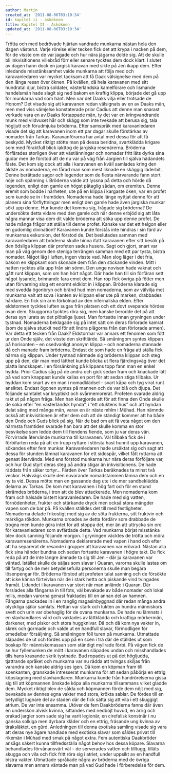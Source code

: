 ```yaml
---
author: Martin
created_at: '2011-08-06T03:10:34'
id: kapitel ii - asköknen
title: Kapitel II - Asköknen
updated_at: '2011-08-06T03:10:34'
---
```

Trötta och med bedrövade hjärtan vandrade munkarna nästan hela den dagen västerut. Varje rörelse eller tecken fick det att krypa i nacken på dem, för de visste om de var jagade och hur nära jägarna dolde sig. Att de skulle bli inkvisitionens villebråd förr eller senare tycktes dem dock klart. I slutet av dagen hann dock en jargisk karavan med sikte på Jen ikapp dem. Efter inledande misstänksamhet valde munkarna att följa med och karavanledaren var mycket tacksam att få Daak välsignelse med dem på den långa resan över öknen. På kvällen, då hela karavanen med sitt hundratal djur, bistra soldater, västerländska kamelförare och lismande handelsmän hade slagit sig ned bakom en kraftig klippa, började det gå upp för munkarna vad som hänt. Men var det Daaks vilja eller trotsade de Honom? Det visade sig att karavanen redan välsignats av en av Daaks män, men med viss vämjelse konstaterade prior Cadius att denne man snarast verkade vara en av Daaks förtappade män, ty det var en kringvandrande munk med vildvuxet hår och skägg som inte tvekade att berusa sig, tala högljutt och förudmjuka bröderna. Efter samspråk med karavanledaren visade det sig att karavanen inom ett par dagar skulle förstärkas av nomader från Tarkas. Karavanförarna har avtal med dessa för att få beskydd. Mycket riktigt stötte man på dessa beridna, svartklädda krigare som med föraktfull blick iakttog de jargiska resenärerna. Bröderna förfärades storligen över att västlänningar och nomader fritt läts dyrka sina gudar men de förstod att de nu var på väg från Jargien till själva hädandets fäste. Det kom sig dock att alla i karavanen en kväll samlades kring den äldste av nomaderna, en fårad man som mest liknade en skäggig läderbit. Denne berättade sagor och legender som de flesta närvarande fann stort nöje och spänning i. Bröderna valde att lyssna på detta och hörde då legenden, enligt den gamle en högst påtaglig sådan, om eremiten. Denne eremit som bodde i närheten, ute på en klippa i kargaste öken, var en profet som kunde se in i framtiden. Nomaderna hade länge nyttjat denne för att planera sina förflyttningar men enligt den gamle hade även jargiska munkar sökt upp denne. Hur kunde det komma sig, frågade sig bröderna? De undersökte detta vidare med den gamle och när denne erbjöd sig att låta några mannar visa dem dit valde bröderna att söka upp denne profet. De hade många frågor att ställa till denne profet. Kanske var det ett helgon eller en gudomlig divination? Karavanen kunde förstås inte hindras i sin färd av munkarnas exkursion, det förstod de. Det beslutades samman med karavanledaren att bröderna skulle hinna ifatt karavanen efter sitt besök på den ödsliga klippan där profeten sades husera. Sagt och gjort, snart var man på väg genom den steniga terrängen samman med ett par tysta, bistra nomader. Något låg i luften, ingen visste vad. Man slog läger i det fria, bakom en klippkant som skonade dem från den stickande vinden. Mitt i natten rycktes alla upp från sin sömn. Den unge novisen hade vaknat och gått runt klippan, som om han hört något. Där hade han till sin förfäran sett något lysande, brinnande fara emot dem. Han rop fick övriga på fötter men utan förvarning slog ett enormt eldklot in i klippan. Bröderna klarade sig med svedda ögonbryn och bränd hud men nomaderna, som av välvilja mot munkarna valt att sova i kanten av klippan eller ute på marken, drabbades hårdare. En fick sin arm förkolnad av den infernaliska elden. Efter eldstormen tycktes luften sugas från platsen och ett dovt svepande hördes ovan dem. Skuggorna tycktes röra sig, men kanske berodde det på att deras syn lurats av det plötsliga ljuset. Man fortsatte innan gryningen under tystnad. Nomaderna beklagade sig på intet sätt om deras förlorade kamrat (som de själva stuckit ned för att lindra plågorna från den förlorade armen). Var detta ett tecken från Daak? Eldstormar var annars ett fenomen som fött ur den Onde själv, det visste den skriftlärde. Så småningom syntes klippan på horisonten – en osedvanligt anonym klippa – och nomaderna stannade då och manade fram bröderna. Endast de som hade en fråga att ställa fick närma sig klippan. Under tystnad närmade sig bröderna klippan och steg upp på den, där man med lätthet kunde blicka ut flera fjärdingsväg över det platta landskapet. I en försänkning på klippans topp fann man en enkel hydda. Prior Cadius såg på de andra och gick sedan fram och knackade lätt på vad som knappast kunde kallas en port för att sedan stiga tillbaka. Ur hyddan kom snart av en man i nomadklädsel – svart kåpa och tyg virat runt ansiktet. Endast ögonen syntes på mannen och de var blå och djupa. Det följande samtalet var kryptiskt och svårmemorerat. Profeten svarade aldrig rakt ut på någon fråga. Men han klargjorde att för att finna den Onde skulle de söka efter ”en västerländsk hynda”, i ”ett otuktens hus” och att hyndan delat säng med många män, varav en är näste mhîm i Mûhad. Han nämnde också att inkvisitionen är efter dem och att de ständigt kommer att ha både den Onde och Guds blick på sig. När de bad om att få veta något om den närmsta framtiden svarade han bara att det skulle komma en stor besvikelse som ledde dem till fiendens fiende, som ju var deras vän. Förvirrade återvände munkarna till karavanen. Väl tillbaka fick de i förbifarten reda på att en trupp ryttare i största hast hunnit upp karavanen, sökandes efter fem munkar. Karavanledaren hade ursäktat sig och sagt att dessa för stunden lämnat karavanen för ett sidospår, vilket fått ryttarna att genast återvända. Med ens förstod munkarna hur nära deras förföljare var, och hur Gud styrt deras steg på andra stigar än inkvisitionens. De hade räddats från säker tortyr… Färden över Tarkas beräknades ta minst två veckor. Halvvägs skulle den nuvarande nomadstammen lämna dem och en ny ta vid. Dessa mötte man en gassande dag ute i de mer sandbeklädda delarna av Tarkas. De kom mot karavanen i hög fart och för en stund skrämdes bröderna, i tron att de blev attackerade. Men nomaderna kom fram och hälsade bistert karavanledaren. De hade med sig vatten, förnödenheter, frukter och stärkande dryck men också stora mängder vapen som de bar på. På kvällen ställdes det till med festligheter. Nomaderna delade frikostigt med sig av de söta frukterna, sitt fruktvin och märkliga rökdon. Munkarna oroades av detta fördärv som drabbade de trogna men kunde göra intet för att stoppa det, mer än att uttrycka sin oro för karavanledaren som avfärdade detta. Vad munkarna börjat misstänka blev dock sanning följande morgon. I gryningen väcktes de trötta och möra karavanresenärerna. Nomaderna deklarerade med vapen i hand och efter att ha separerat de resande i grupper att karavanen var erövrad. Nästan alla fick sina händer bundna och sedan fortsatte karavanen i högre takt. De fick reda på att de inte längre ämnade ta sig till Jen – där ju karavanen var väntad. Istället skulle de säljas som slavar i Quaran, varorna skulle lastas om till fartyg och de mer betydelsefulla personerna skulle man begära lösenpengar för. Bröderna förstod att profeten talat sanning och de försökte att icke känna förtvivlan när de i stark hetta och piskande vind tvingades framåt. Lidandet i karavanen var stort när man anlände i Quaran. Där forslades alla fångarna in till fots, väl bevakade av både nomader och lokal milis, medan varorna genast fraktades till en annan del av hamnen. Fångarna packades in i en ranglig magasinbyggnad där redan många andra olyckliga själar samlats. Hettan var stark och lukten av hundra människors svett och urin var obehaglig för de ovana munkarna. De hade nu lämnats i en slavhandlares vård och vaktades av lättklädda och kraftiga mörkermän, darkener, med piskor och stora huggknivar. Då och då kom nya vakter in, skrek och gormade och valde ut en handfull slavar, förmodligen för omedelbar försäljning. Så småningom föll turen på munkarna. Utmattade släpades de ut och fördes upp på en scen i trä där de ställdes ut som boskap för människomassan som ständigt myllrade förbi. På vägen fick de se hur fyllemunken de mött i karavanen släpades undan och misshandlades tills hans kraxande skrik tystnade. Bud ropades ut på det högljudda, tjattrande språket och munkarna var nu rädda att tvingas skiljas från varandra och kanske aldrig ses igen. Då kom en köpman fram till scenkanten, granskade intresserat munkarna för att sedan påbörja en ettrig köpslagning med slavhandlaren. Munkarna kunde från handrörelserna gissa sig till att köpmannen önskade köpa alla munkarna tillsammans vilket gladde dem. Mycket riktigt blev de sålda och köpmannen förde dem nöjt med sig, bevakade av dennes egna vakter med stora, krökta sablar. De fördes till en betydligt lugnare del av staden där de fick sätta sig att vila i ett skuggigt atrium. De var inte ensamma. Utöver de fem Daakbröderna fanns där även en underskön alvisk kvinna, sittandes med nedböjt huvud, en ärrig och orakad jargier som sade sig ha varit legionär, en cirefalisk konstnär i nu ganska solkiga men dyrbara kläder och en ettrig, fräsande ung kvinna av tiraksläktet, en gûrd. Anledningen till denna exotiska samling visade sig vara att deras nye ägare handlade med exotiska slavar som såldes privat till rikemän i Mûhad med smak på något extra. Fem autentiska Daakbröder ansågs säkert kunna tillfredsställa något behov hos dessa köpare. Slavarna behandlades förvånansvärt väl – de serverades vatten och tilltugg, tilläts skugga och vila och fick fritt röra sig i atriet, under uppsikt av en handfull bistra vakter. Utmattade språkade några av bröderna med de övriga slavarna men annars väntade man på vad Gud hade i förberedelse för dem.